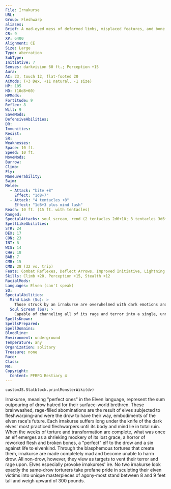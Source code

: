 ```yaml
---
File: Irnakurse
URL: 
Group: Fleshwarp
aliases: 
Brief: A mad-eyed mess of deformed limbs, misplaced features, and bone shards pulls itself along amid a cacophony of slapping flesh.
CR: 9
XP: 6400
Alignment: CE
Size: Large
Type: aberration
SubType: 
Initiative: 7
Senses: darkvision 60 ft.; Perception +15
Aura: 
AC: 23, touch 12, flat-footed 20
ACMods: (+3 Dex, +11 natural, -1 size)
HP: 105
HD: (10d8+60)
HPMods: 
Fortitude: 9
Reflex: 8
Will: 9
SaveMods: 
DefensiveAbilities: 
DR: 
Immunities: 
Resist: 
SR: 
Weaknesses: 
Space: 10 ft.
Speed: 10 ft.
MoveMods: 
Burrow: 
Climb: 
Fly: 
Maneuverability: 
Swim: 
Melee: 
  - Attack: "bite +8"
    Effect: "1d8+7"
  - Attack: "4 tentacles +8"
    Effect: "1d6+3 plus mind lash"
Reach: 10 ft. (15 ft. with tentacles)
Ranged: 
SpecialAttacks: soul scream, rend (2 tentacles 2d6+10; 3 tentacles 3d6+10; 4 tentacles 4d6+10)
SpellLikeAbilities: 
STR: 24
DEX: 17
CON: 23
INT: 8
WIS: 14
CHA: 18
BAB: 7
CMB: 15
CMD: 28 (32 vs. trip)
Feats: Combat Reflexes, Deflect Arrows, Improved Initiative, Lightning Reflexes, Weapon Focus (tentacle)
Skills: Climb +20, Perception +15, Stealth +12
RacialMods: 
Languages: Elven (can't speak)
SQ: 
SpecialAbilities:
  Mind Lash (Su): >
    Those struck by an irnakurse are overwhelmed with dark emotions and corrupted images of a ruined life. Any non-evil creature hit by an irnakurse's tentacle must succeed at a DC 19 Will save or be stunned for 1 round. A creature that successfully saves can't be affected by the same irnakurse's mind lash for 24 hours. The save DC is Charisma-based.
  Soul Scream (Su): >
    Capable of channeling all of its rage and terror into a single, unnatural noise, an irnakurse can unleash a sound of alien horror as a standard action. Any non-evil creature within 30 feet of a screaming irnakurse must succeed at a DC 19 Will save or take 1d4 points of Wisdom drain. Once it begins screaming, an irnakurse can continue as a free action for 6 rounds, but can't scream again for 5 minutes afterward. The save DC is Charisma-based.
SpellsKnown: 
SpellsPrepared: 
SpellDomains: 
Bloodline: 
Environment: underground
Temperature: any
Organization: solitary
Treasure: none
Race: 
Class: 
MR: 
Copyright:
  Content: PFRPG Bestiary 4
---
```

```dataviewjs
customJS.Statblock.printMonsterWiki(dv)
```
Irnakurse, meaning "perfect ones" in the Elven language, represent the sum outpouring of drow hatred for their surface-world brethren. These brainwashed, rage-filled abominations are the result of elves subjected to fleshwarping-and were the drow to have their way, embodiments of the elven race's future. Each irnakurse suffers long under the knife of the dark elves' most practiced fleshwarpers until its body and mind lie in total ruin. When the weeks of torture and transformation are complete, what was once an elf emerges as a shrieking mockery of its lost grace, a horror of reworked flesh and broken bones, a "perfect" elf to the drow and a sin against life to elvenkind. Through the blasphemous tortures that create them, irnakurse are made completely mad and become unable to harm drow. All non-drow, however, they view as targets to vent their terror and rage upon. Elves especially provoke irnakurses' ire. No two irnakurse look exactly the same-drow torturers take profane pride in sculpting their elven victims into unique masterpieces of agony-most stand between 8 and 9 feet tall and weigh upward of 300 pounds.
